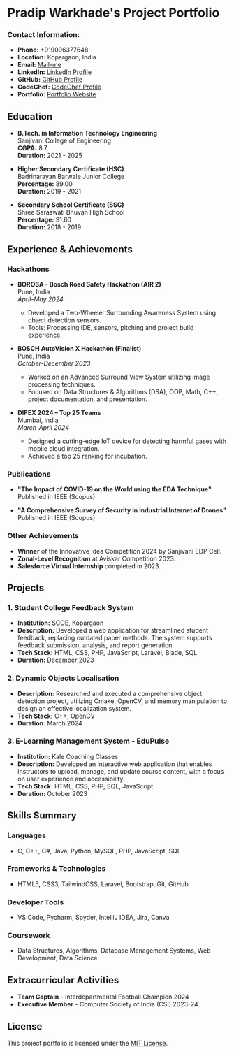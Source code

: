 # Pradip Warkhade's Project Portfolio

### Contact Information:
- **Phone:** +919096377648
- **Location:** Kopargaon, India
- **Email:** [Mail-me](mailto:your-email@example.com)
- **LinkedIn:** [LinkedIn Profile](https://www.linkedin.com/in/pradip-warkhade)
- **GitHub:** [GitHub Profile](https://github.com/yourusername)
- **CodeChef:** [CodeChef Profile](https://www.codechef.com/users/yourusername)
- **Portfolio:** [Portfolio Website](https://yourportfolio.com)

## Education
- **B.Tech. in Information Technology Engineering**  
  Sanjivani College of Engineering  
  **CGPA:** 8.7  
  **Duration:** 2021 - 2025
  
- **Higher Secondary Certificate (HSC)**  
  Badrinarayan Barwale Junior College  
  **Percentage:** 89.00  
  **Duration:** 2019 - 2021
  
- **Secondary School Certificate (SSC)**  
  Shree Saraswati Bhuvan High School  
  **Percentage:** 91.60  
  **Duration:** 2018 - 2019

## Experience & Achievements

### Hackathons
- **BOROSA - Bosch Road Safety Hackathon (AIR 2)**  
  Pune, India  
  *April-May 2024*  
  - Developed a Two-Wheeler Surrounding Awareness System using object detection sensors.  
  - Tools: Processing IDE, sensors, pitching and project build experience.

- **BOSCH AutoVision X Hackathon (Finalist)**  
  Pune, India  
  *October-December 2023*  
  - Worked on an Advanced Surround View System utilizing image processing techniques.  
  - Focused on Data Structures & Algorithms (DSA), OOP, Math, C++, project documentation, and presentation.

- **DIPEX 2024 – Top 25 Teams**  
  Mumbai, India  
  *March-April 2024*  
  - Designed a cutting-edge IoT device for detecting harmful gases with mobile cloud integration.  
  - Achieved a top 25 ranking for incubation.

### Publications
- **"The Impact of COVID-19 on the World using the EDA Technique"**  
  Published in IEEE (Scopus)

- **"A Comprehensive Survey of Security in Industrial Internet of Drones"**  
  Published in IEEE (Scopus)

### Other Achievements
- **Winner** of the Innovative Idea Competition 2024 by Sanjivani EDP Cell.
- **Zonal-Level Recognition** at Aviskar Competition 2023.
- **Salesforce Virtual Internship** completed in 2023.

## Projects

### 1. Student College Feedback System
- **Institution:** SCOE, Kopargaon  
- **Description:** Developed a web application for streamlined student feedback, replacing outdated paper methods. The system supports feedback submission, analysis, and report generation.  
- **Tech Stack:** HTML, CSS, PHP, JavaScript, Laravel, Blade, SQL  
- **Duration:** December 2023

### 2. Dynamic Objects Localisation
- **Description:** Researched and executed a comprehensive object detection project, utilizing Cmake, OpenCV, and memory manipulation to design an effective localization system.  
- **Tech Stack:** C++, OpenCV  
- **Duration:** March 2024

### 3. E-Learning Management System - EduPulse
- **Institution:** Kale Coaching Classes  
- **Description:** Developed an interactive web application that enables instructors to upload, manage, and update course content, with a focus on user experience and accessibility.  
- **Tech Stack:** HTML, CSS, PHP, SQL, JavaScript  
- **Duration:** October 2023

## Skills Summary

### Languages
- C, C++, C#, Java, Python, MySQL, PHP, JavaScript, SQL

### Frameworks & Technologies
- HTML5, CSS3, TailwindCSS, Laravel, Bootstrap, Git, GitHub

### Developer Tools
- VS Code, Pycharm, Spyder, IntelliJ IDEA, Jira, Canva

### Coursework
- Data Structures, Algorithms, Database Management Systems, Web Development, Data Science

## Extracurricular Activities
- **Team Captain** - Interdepartmental Football Champion 2024
- **Executive Member** - Computer Society of India (CSI) 2023-24

## License
This project portfolio is licensed under the [MIT License](LICENSE).

